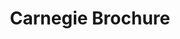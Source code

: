 ---
ee_id: '2209'
site: '1'
type: '2'
long_id: 2012-150 Carnegie Brochure
url: 2012-150-carnegie-brochure
title: Carnegie Brochure
year: '2012'
medium: Booklet
commission:
add_credit:
dims:
pitch:
ps: "<p>​Brochure made for a show at the Carnegie Museum. Unknown edition. Not for
  sale or available outside of the show.&nbsp;"
live_url:
related:
youtube:
imgs: carnegie-brochure-booklet-2012-150-full-1-database-ih.jpg
subheading:
year2: '2012'
download:
add_credits:
related_code:
layout: things-i-made
---